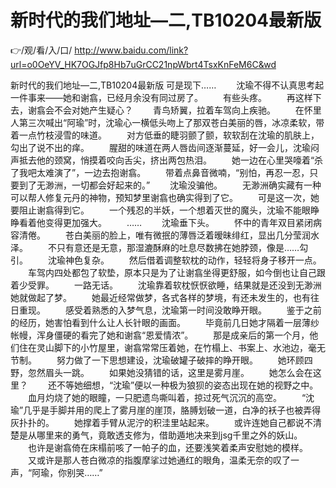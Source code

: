 # 新时代的我们地址—二,TB10204最新版

👉/观/看/入/口/ http://www.baidu.com/link?url=o0OeYV_HK7OGJfp8Hb7uGrCC21npWbrt4TsxKnFeM6C&wd

新时代的我们地址—二,TB10204最新版
可是现下……
　　沈瑜不得不认真思考起一件事来——她和谢翕，已经月余没有同过房了。
　　有些头疼。
　　再这样下去，谢翕会不会对她产生疑心？
　　青鸟矫翼，拉着车驾向上疾驰。
　　在怀里人第三次喊出“阿瑜”时，沈瑜心一横低头吻上了那双苍白美丽的唇，冰凉柔软，带着一点竹枝浸雪的味道。
　　对方低垂的睫羽颤了颤，软软刮在沈瑜的肌肤上，勾出了说不出的痒。
　　腥甜的味道在两人唇齿间逐渐蔓延，好一会儿，沈瑜闷声抵去他的颈窝，悄摸着咬向舌尖，挤出两包热泪。
　　她一边在心里哭嚎着“杀了我吧太难演了”，一边去抱谢翕。
　　带着点鼻音微喃，“别怕，再忍一忍，只要到了无渺洲，一切都会好起来的。”
　　沈瑜没骗他。
　　无渺洲确实藏有一种可以帮人修复元丹的神物，预知梦里谢翕也确实得到了它。
　　可是这一次，她要阻止谢翕得到它。
　　一个残忍的半妖，一个想着灭世的魔头，沈瑜不能眼睁睁看着他变得更加强大。
　　……
　　沈瑜垂下头。
　　怀中的青年双目紧闭病容清倦。
　　苍白美丽的脸上，唯有微抿的薄唇泛着暧昧绯红，显出几分莹润水泽。
　　不只有意还是无意，那湿漉酥麻的吐息尽数拂在她脖颈，像是……勾引。
　　沈瑜神色复杂。
　　然后借着调整软枕的动作，轻轻将身子移开一点。
　　车驾内四处都包了软垫，原本只是为了让谢翕坐得更舒服，如今倒也让自己跟着少受罪。
　　一路无话。
　　沈瑜靠着软枕恹恹欲睡，结果就是还没到无渺洲她就做起了梦。
　　她最近经常做梦，各式各样的梦境，有还未发生的，也有往日重现。
　　感受着熟悉的入梦气息，沈瑜第一时间没敢睁开眼。
　　鉴于之前的经历，她害怕看到什么让人长针眼的画面。
　　毕竟前几日她才隔着一层薄纱帐幔，浑身僵硬的看完了她和谢翕“恩爱情浓”。
　　那是成亲后的第一个月，他们住在灵山脚下的小竹屋里，谢翕常常压着她，在竹榻上、书案上、水池边，毫无节制。
　　努力做了一下思想建设，沈瑜破罐子破摔的睁开眼。
　　她环顾四野，忽然眉头一跳。
　　如果她没猜错的话，这里是雾月崖。
　　她怎么会在这里？
　　还不等她细想，“沈瑜”便以一种极为狼狈的姿态出现在她的视野之中。
　　血月灼烧了她的眼瞳，一只肥遗鸟嘶叫着，掠过死气沉沉的高空。
　　“沈瑜”几乎是手脚并用的爬上了雾月崖的崖顶，胳膊划破一道，白净的袄子也被弄得灰扑扑的。
　　她撑着手臂从泥泞的积洼里站起来。
　　或许连她自己都说不清楚是从哪里来的勇气，竟敢透支修为，借助遁地决来到jsg千里之外的妖山。
　　也许是谢翕倚在床榻前咳了一帕子的血，还要浅笑着柔声安慰她的模样。
　　又或许是那人苍白微凉的指腹摩挲过她通红的眼角，温柔无奈的叹了一声，“阿瑜，你别哭……”
